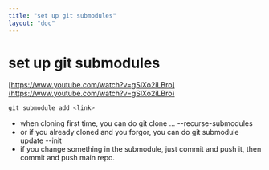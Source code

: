 ```yaml
---
title: "set up git submodules"
layout: "doc"
---
```

# set up git submodules

[https://www.youtube.com/watch?v=gSlXo2iLBro](https://www.youtube.com/watch?v=gSlXo2iLBro)

```jsx
git submodule add <link>
```

- when cloning first time, you can do git clone ... --recurse-submodules
- or if you already cloned and you forgor, you can do git submodule update --init
- if you change something in the submodule, just commit and push it, then commit and push main repo.
